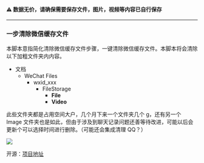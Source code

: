 #### ⚠ 数据无价，请确保需要保存文件，图片，视频等内容已自行保存

---

### 一步清除微信缓存文件

本脚本意指简化清除微信缓存文件步骤，一键清除微信缓存文件。本脚本将会清除以下加粗文件夹内内容。

- 文档
  - WeChat Files
    - wxid_xxx
      - FileStorage
        - **File**
        - **Video**

此些文件夹都是占用空间大户，几个月下来一个文件夹几个 g，还有另一个 Image 文件夹也是如此，但由于涉及到聊天记录问题还善等待改进，可能以后会更新个可以选择时间进行删除。（可能还会集成清理 QQ？）

![](https://drimagebed.oss-cn-shenzhen.aliyuncs.com/img/autoDelete.png)

开源：[项目地址](https://github.com/FoundTheWOUT/auto-delete-vue)
